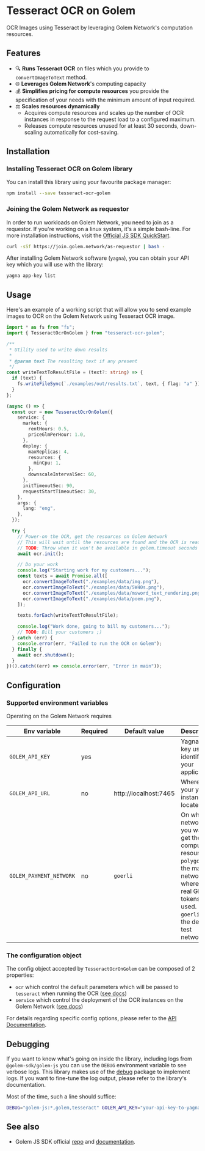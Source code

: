 # Tesseract OCR on Golem

OCR Images using Tesseract by leveraging Golem Network's computation resources.

## Features

- 🔍 **Runs Tesseract OCR** on files which you provide to `convertImageToText` method.
- 🌐 **Leverages Golem Network**'s computing capacity
- 💰 **Simplifies pricing for compute resources** you provide the specification of your needs with the minimum amount of
  input required.
- ⚖ **Scales resources dynamically**
  - Acquires compute resources and scales up the number of OCR instances in response to the request load to a
    configured maximum.
  - Releases compute resources unused for at least 30 seconds, down-scaling automatically for cost-saving.

## Installation

### Installing Tesseract OCR on Golem library

You can install this library using your favourite package manager:

```bash
npm install --save tesseract-ocr-golem
```

### Joining the Golem Network as requestor

In order to run workloads on Golem Network, you need to join as a requestor. If you're working on a linux system, it's a
simple bash-line. For more installation instructions, visit
the [Official JS SDK QuickStart](https://docs.golem.network/docs/creators/javascript/quickstarts/quickstart).

```bash
curl -sSf https://join.golem.network/as-requestor | bash -
```

After installing Golem Network software (`yagna`), you can obtain your API key which you will use with the library:

```bash
yagna app-key list
```

## Usage

Here's an example of a working script that will allow you to send example images to OCR on the Golem Network using
Tesseract OCR image.

```ts
import * as fs from "fs";
import { TesseractOcrOnGolem } from "tesseract-ocr-golem";

/**
 * Utility used to write down results
 *
 * @param text The resulting text if any present
 */
const writeTextToResultFile = (text?: string) => {
  if (text) {
    fs.writeFileSync(`./examples/out/results.txt`, text, { flag: "a" });
  }
};

(async () => {
  const ocr = new TesseractOcrOnGolem({
    service: {
      market: {
        rentHours: 0.5,
        priceGlmPerHour: 1.0,
      },
      deploy: {
        maxReplicas: 4,
        resources: {
          minCpu: 1,
        },
        downscaleIntervalSec: 60,
      },
      initTimeoutSec: 90,
      requestStartTimeoutSec: 30,
    },
    args: {
      lang: "eng",
    },
  });

  try {
    // Power-on the OCR, get the resources on Golem Network
    // This will wait until the resources are found and the OCR is ready to use
    // TODO: Throw when it won't be available in golem.timeout seconds
    await ocr.init();

    // Do your work
    console.log("Starting work for my customers...");
    const texts = await Promise.all([
      ocr.convertImageToText("./examples/data/img.png"),
      ocr.convertImageToText("./examples/data/5W40s.png"),
      ocr.convertImageToText("./examples/data/msword_text_rendering.png"),
      ocr.convertImageToText("./examples/data/poem.png"),
    ]);

    texts.forEach(writeTextToResultFile);

    console.log("Work done, going to bill my customers...");
    // TODO: Bill your customers ;)
  } catch (err) {
    console.error(err, "Failed to run the OCR on Golem");
  } finally {
    await ocr.shutdown();
  }
})().catch((err) => console.error(err, "Error in main"));
```

## Configuration

### Supported environment variables

Operating on the Golem Network requires

| Env variable            | Required | Default value         | Description                                                                                                                                                      |
| ----------------------- | -------- | --------------------- | ---------------------------------------------------------------------------------------------------------------------------------------------------------------- |
| `GOLEM_API_KEY`         | yes      |                       | Yagna app-key used to identify your application                                                                                                                  |
| `GOLEM_API_URL`         | no       | http://localhost:7465 | Where is your yagna instance located                                                                                                                             |
| `GOLEM_PAYMENT_NETWORK` | no       | `goerli`              | On which network you want to get the compute resources. `polygon` is the main network, where the real GLM tokens are used. `goerli` is the default test network. |

### The configuration object

The config object accepted by `TesseractOcrOnGolem` can be composed of 2 properties:

- `ocr` which control the default parameters which will be passed to `tesseract` when running the OCR ([see docs](https://golemfactory.github.io/tesseract-ocr-golem/types/TesseractConfig.html))
- `service` which control the deployment of the OCR instances on the Golem Network ([see docs](https://golemfactory.github.io/tesseract-ocr-golem/interfaces/GolemConfig.html))

For details regarding specific config options, please refer to
the [API Documentation](https://golemfactory.github.io/tesseract-ocr-golem).

## Debugging

If you want to know what's going on inside the library, including logs from `@golem-sdk/golem-js` you can use
the `DEBUG` environment variable to see verbose logs. This library makes use of
the [debug](https://www.npmjs.com/package/debug) package to implement logs. If you want to fine-tune the log output,
please refer to the library's documentation.

Most of the time, such a line should suffice:

```bash
DEBUG="golem-js:*,golem,tesseract" GOLEM_API_KEY="your-api-key-to-yagna" npm run example
```

## See also

- Golem JS SDK official [repo](https://github.com/golemfactory/golem-js) and [documentation](https://docs.golem.network/docs/creators/javascript).
